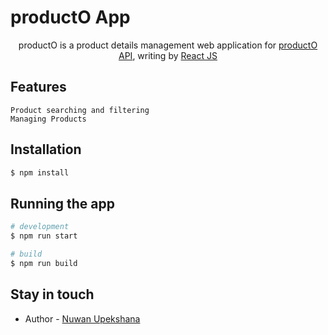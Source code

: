 # productO App

<p align="center">
    productO is a product details management web application for <a href="https://github.com/nuwan-upekshana/producto-api" target="blank">productO API</a>, writing by  <a href="https://reactjs.org/" target="blank">React JS</a>

<p align="center">

## Features

    Product searching and filtering
    Managing Products

## Installation

```bash
$ npm install
```

## Running the app

```bash
# development
$ npm run start

# build
$ npm run build
```

## Stay in touch

- Author - [Nuwan Upekshana](https://www.linkedin.com/in/nuwan-upekshana)
